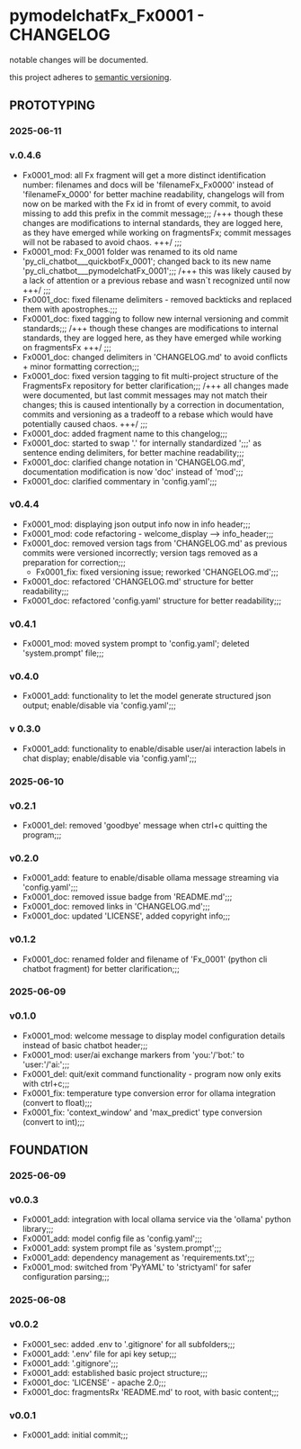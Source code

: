 # pymodelchatFx_Fx0001 - CHANGELOG

notable changes will be documented.

this project adheres to [semantic versioning](https://semver.org/spec/v2.0.0.html).

## PROTOTYPING

### 2025-06-11

### v.0.4.6

- Fx0001_mod: all Fx fragment will get a more distinct identification number: filenames and docs will be 'filenameFx_Fx0000' instead of 'filenameFx_0000' for better machine readability, changelogs will from now on be marked with the Fx id in fromt of every commit, to avoid missing to add this prefix in the commit message;;; /+++ though these changes are modifications to internal standards, they are logged here, as they have emerged while working on fragmentsFx; commit messages will not be rabased to avoid chaos. +++/ ;;;
- Fx0001_mod: Fx_0001 folder was renamed to its old name 'py_cli_chatbot___quickbotFx_0001'; changed back to its new name 'py_cli_chatbot___pymodelchatFx_0001';;; /+++ this was likely caused by a lack of attention or a previous rebase and wasn`t recognized until now +++/ ;;;
- Fx0001_doc: fixed filename delimiters - removed backticks and replaced them with apostrophes.;;;
- Fx0001_doc: fixed tagging to follow new internal versioning and commit standards;;; /+++ though these changes are modifications to internal standards, they are logged here, as they have emerged while working on fragmentsFx +++/ ;;;
- Fx0001_doc: changed delimiters in 'CHANGELOG.md' to avoid conflicts + minor formatting correction;;;
- Fx0001_doc: fixed version tagging to fit multi-project structure of the FragmentsFx repository for better clarification;;; /+++ all changes made were documented, but last commit messages may not match their changes; this is caused intentionally by a correction in documentation, commits and versioning as a tradeoff to a rebase which would have potentially caused chaos. +++/ ;;;
- Fx0001_doc: added fragment name to this changelog;;;
- Fx0001_doc: started to swap '.' for internally standardized ';;;' as sentence ending delimiters, for better machine readability;;;
- Fx0001_doc: clarified change notation in 'CHANGELOG.md', documentation modification is now 'doc' instead of 'mod';;;
- Fx0001_doc: clarified commentary in 'config.yaml';;;

### v0.4.4

- Fx0001_mod: displaying json output info now in info header;;;
- Fx0001_mod: code refactoring - welcome_display --> info_header;;;
- Fx0001_doc: removed version tags from 'CHANGELOG.md' as previous commits were versioned incorrectly; version tags removed as a preparation for correction;;;
    - Fx0001_fix: fixed versioning issue; reworked 'CHANGELOG.md';;;
- Fx0001_doc: refactored 'CHANGELOG.md' structure for better readability;;;
- Fx0001_doc: refactored 'config.yaml' structure for better readability;;;

### v0.4.1

- Fx0001_mod: moved system prompt to 'config.yaml'; deleted 'system.prompt' file;;;

### v0.4.0

- Fx0001_add: functionality to let the model generate structured json output; enable/disable via 'config.yaml';;;

### v 0.3.0

- Fx0001_add: functionality to enable/disable user/ai interaction labels in chat display; enable/disable via 'config.yaml';;;

### 2025-06-10

### v0.2.1

- Fx0001_del: removed 'goodbye' message when ctrl+c quitting the program;;;

### v0.2.0

- Fx0001_add: feature to enable/disable ollama message streaming via 'config.yaml';;;
- Fx0001_doc: removed issue badge from 'README.md';;;
- Fx0001_doc: removed links in 'CHANGELOG.md';;;
- Fx0001_doc: updated 'LICENSE', added copyright info;;;

### v0.1.2

- Fx0001_doc: renamed folder and filename of 'Fx_0001' (python cli chatbot fragment) for better clarification;;;

### 2025-06-09

### v0.1.0

- Fx0001_mod: welcome message to display model configuration details instead of basic chatbot header;;;
- Fx0001_mod: user/ai exchange markers from 'you:'/'bot:' to 'user:'/'ai:';;;
- Fx0001_del: quit/exit command functionality - program now only exits with ctrl+c;;;
- Fx0001_fix: temperature type conversion error for ollama integration (convert to float);;;
- Fx0001_fix: 'context_window' and 'max_predict' type conversion (convert to int);;;

## FOUNDATION

### 2025-06-09

### v0.0.3

- Fx0001_add: integration with local ollama service via the 'ollama' python library;;;
- Fx0001_add: model config file as 'config.yaml';;;
- Fx0001_add: system prompt file as 'system.prompt';;;
- Fx0001_add: dependency management as 'requirements.txt';;;
- Fx0001_mod: switched from 'PyYAML' to 'strictyaml' for safer configuration parsing;;;

### 2025-06-08

### v0.0.2

- Fx0001_sec: added .env to '.gitignore' for all subfolders;;;
- Fx0001_add: '.env' file for api key setup;;;
- Fx0001_add: '.gitignore';;;
- Fx0001_add: established basic project structure;;;
- Fx0001_doc: 'LICENSE' - apache 2.0;;;
- Fx0001_doc: fragmentsRx 'README.md' to root, with basic content;;;

### v0.0.1

- Fx0001_add: initial commit;;;